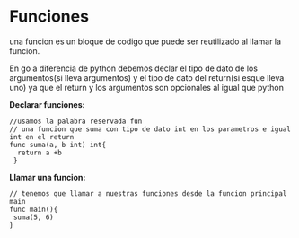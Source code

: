 # Funciones
una funcion es un bloque de codigo que puede ser reutilizado al llamar la funcion.   

En go a diferencia de python debemos declar el tipo de dato de los argumentos(si lleva argumentos) y el tipo de dato del return(si esque lleva uno)
ya que el return y los argumentos son opcionales al igual que python

**Declarar funciones:**
```
//usamos la palabra reservada fun
// una funcion que suma con tipo de dato int en los parametros e igual int en el return
func suma(a, b int) int{
  return a +b
 }
 ```
 
 **Llamar una funcion:**
 ```
 // tenemos que llamar a nuestras funciones desde la funcion principal main
 func main(){
  suma(5, 6)
}
```

